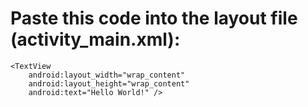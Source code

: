 # Paste this code into the layout file (activity_main.xml):

<?xml version="1.0" encoding="utf-8"?>

<RelativeLayout
    android:id="@+id/activity_main"
    xmlns:android="http://schemas.android.com/apk/res/android"
    xmlns:tools="http://schemas.android.com/tools"
    android:layout_width="match_parent"
    android:layout_height="match_parent"
    android:paddingLeft="16dp"
    android:paddingRight="16dp"
    android:paddingTop="16dp"
    android:paddingBottom="16dp"
    tools:context=".MainActivity">

    <TextView
        android:layout_width="wrap_content"
        android:layout_height="wrap_content"
        android:text="Hello World!" />
        
</RelativeLayout>
